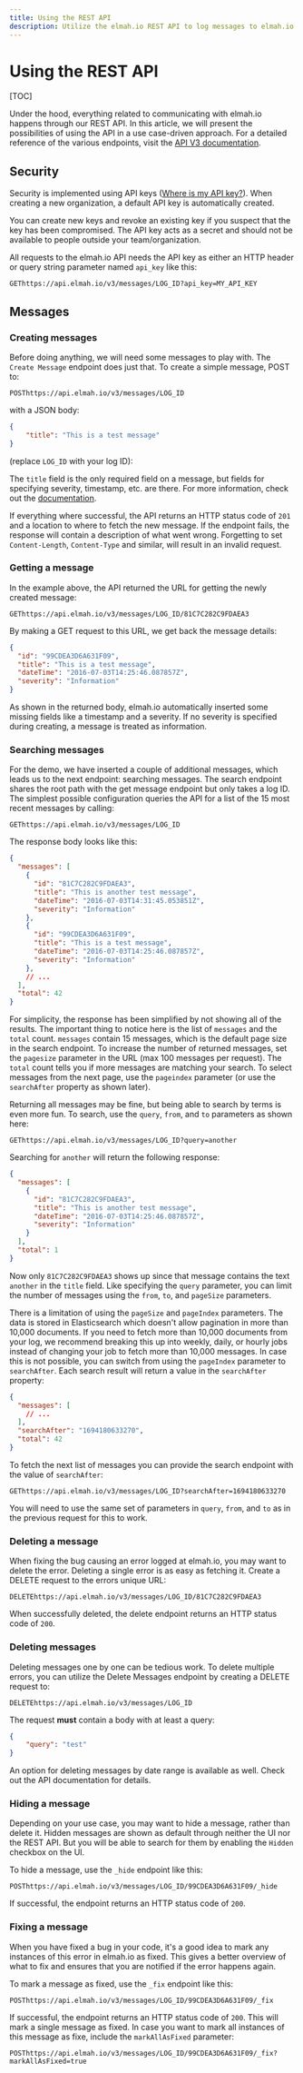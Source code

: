 ```yaml
---
title: Using the REST API
description: Utilize the elmah.io REST API to log messages to elmah.io from any framework. We provide a range of options but creating on yourself is easy.
---
```


# Using the REST API

[TOC]

Under the hood, everything related to communicating with elmah.io happens through our REST API. In this article, we will present the possibilities of using the API in a use case-driven approach. For a detailed reference of the various endpoints, visit the [API V3 documentation](https://api.elmah.io/swagger/index.html).

## Security

Security is implemented using API keys ([Where is my API key?](where-is-my-api-key.md)). When creating a new organization, a default API key is automatically created.

You can create new keys and revoke an existing key if you suspect that the key has been compromised. The API key acts as a secret and should not be available to people outside your team/organization.

All requests to the elmah.io API needs the API key as either an HTTP header or query string parameter named `api_key` like this:

<pre class="request-method"><code class="nohighlight"><span class="badge bg-secondary me-2">GET</span><span>https://api.elmah.io/v3/messages/LOG_ID?api_key=MY_API_KEY</span></code></pre>

## Messages

### Creating messages

Before doing anything, we will need some messages to play with. The `Create Message` endpoint does just that. To create a simple message, POST to:

<pre class="request-method"><code class="nohighlight"><span class="badge bg-secondary me-2">POST</span><span>https://api.elmah.io/v3/messages/LOG_ID</span></code></pre>

with a JSON body:

```json
{
    "title": "This is a test message"
}
```

(replace `LOG_ID` with your log ID):

The `title` field is the only required field on a message, but fields for specifying severity, timestamp, etc. are there. For more information, check out the [documentation](https://api.elmah.io/swagger/index.html).

If everything where successful, the API returns an HTTP status code of `201` and a location to where to fetch the new message. If the endpoint fails, the response will contain a description of what went wrong. Forgetting to set `Content-Length`, `Content-Type` and similar, will result in an invalid request.

### Getting a message

In the example above, the API returned the URL for getting the newly created message:

<pre class="request-method"><code class="nohighlight"><span class="badge bg-secondary me-2">GET</span><span>https://api.elmah.io/v3/messages/LOG_ID/81C7C282C9FDAEA3</span></code></pre>

By making a GET request to this URL, we get back the message details:

```json
{
  "id": "99CDEA3D6A631F09",
  "title": "This is a test message",
  "dateTime": "2016-07-03T14:25:46.087857Z",
  "severity": "Information"
}
```

As shown in the returned body, elmah.io automatically inserted some missing fields like a timestamp and a severity. If no severity is specified during creating, a message is treated as information.

### Searching messages

For the demo, we have inserted a couple of additional messages, which leads us to the next endpoint: searching messages. The search endpoint shares the root path with the get message endpoint but only takes a log ID. The simplest possible configuration queries the API for a list of the 15 most recent messages by calling:

<pre class="request-method"><code class="nohighlight"><span class="badge bg-secondary me-2">GET</span><span>https://api.elmah.io/v3/messages/LOG_ID</span></code></pre>

The response body looks like this:

```json
{
  "messages": [
    {
      "id": "81C7C282C9FDAEA3",
      "title": "This is another test message",
      "dateTime": "2016-07-03T14:31:45.053851Z",
      "severity": "Information"
    },
    {
      "id": "99CDEA3D6A631F09",
      "title": "This is a test message",
      "dateTime": "2016-07-03T14:25:46.087857Z",
      "severity": "Information"
    },
    // ...
  ],
  "total": 42
}
```

For simplicity, the response has been simplified by not showing all of the results. The important thing to notice here is the list of `messages` and the `total` count. `messages` contain 15 messages, which is the default page size in the search endpoint. To increase the number of returned messages, set the `pagesize` parameter in the URL (max 100 messages per request). The `total` count tells you if more messages are matching your search. To select messages from the next page, use the `pageindex` parameter (or use the `searchAfter` property as shown later).

Returning all messages may be fine, but being able to search by terms is even more fun. To search, use the `query`, `from`, and `to` parameters as shown here:

<pre class="request-method"><code class="nohighlight"><span class="badge bg-secondary me-2">GET</span><span>https://api.elmah.io/v3/messages/LOG_ID?query=another</span></code></pre>

Searching for `another` will return the following response:

```json
{
  "messages": [
    {
      "id": "81C7C282C9FDAEA3",
      "title": "This is another test message",
      "dateTime": "2016-07-03T14:25:46.087857Z",
      "severity": "Information"
    }
  ],
  "total": 1
}
```

Now only `81C7C282C9FDAEA3` shows up since that message contains the text `another` in the `title` field. Like specifying the `query` parameter, you can limit the number of messages using the `from`, `to`, and `pageSize` parameters.

There is a limitation of using the `pageSize` and `pageIndex` parameters. The data is stored in Elasticsearch which doesn't allow pagination in more than 10,000 documents. If you need to fetch more than 10,000 documents from your log, we recommend breaking this up into weekly, daily, or hourly jobs instead of changing your job to fetch more than 10,000 messages. In case this is not possible, you can switch from using the `pageIndex` parameter to `searchAfter`. Each search result will return a value in the `searchAfter` property:

```json
{
  "messages": [
    // ...
  ],
  "searchAfter": "1694180633270",
  "total": 42
}
```

To fetch the next list of messages you can provide the search endpoint with the value of `searchAfter`:

<pre class="request-method"><code class="nohighlight"><span class="badge bg-secondary me-2">GET</span><span>https://api.elmah.io/v3/messages/LOG_ID?searchAfter=1694180633270</span></code></pre>

You will need to use the same set of parameters in `query`, `from`, and `to` as in the previous request for this to work.

### Deleting a message

When fixing the bug causing an error logged at elmah.io, you may want to delete the error. Deleting a single error is as easy as fetching it. Create a DELETE request to the errors unique URL:

<pre class="request-method"><code class="nohighlight"><span class="badge bg-secondary me-2">DELETE</span><span>https://api.elmah.io/v3/messages/LOG_ID/81C7C282C9FDAEA3</span></code></pre>

When successfully deleted, the delete endpoint returns an HTTP status code of `200`.

### Deleting messages

Deleting messages one by one can be tedious work. To delete multiple errors, you can utilize the Delete Messages endpoint by creating a DELETE request to:

<pre class="request-method"><code class="nohighlight"><span class="badge bg-secondary me-2">DELETE</span><span>https://api.elmah.io/v3/messages/LOG_ID</span></code></pre>

The request **must** contain a body with at least a query:

```json
{
    "query": "test"
}
```

An option for deleting messages by date range is available as well. Check out the API documentation for details.

### Hiding a message

Depending on your use case, you may want to hide a message, rather than delete it. Hidden messages are shown as default through neither the UI nor the REST API. But you will be able to search for them by enabling the `Hidden` checkbox on the UI.

To hide a message, use the `_hide` endpoint like this:

<pre class="request-method"><code class="nohighlight"><span class="badge bg-secondary me-2">POST</span><span>https://api.elmah.io/v3/messages/LOG_ID/99CDEA3D6A631F09/_hide</span></code></pre>

If successful, the endpoint returns an HTTP status code of `200`.

### Fixing a message

When you have fixed a bug in your code, it's a good idea to mark any instances of this error in elmah.io as fixed. This gives a better overview of what to fix and ensures that you are notified if the error happens again.

To mark a message as fixed, use the `_fix` endpoint like this:

<pre class="request-method"><code class="nohighlight"><span class="badge bg-secondary me-2">POST</span><span>https://api.elmah.io/v3/messages/LOG_ID/99CDEA3D6A631F09/_fix</span></code></pre>

If successful, the endpoint returns an HTTP status code of `200`. This will mark a single message as fixed. In case you want to mark all instances of this message as fixe, include the `markAllAsFixed` parameter:

<pre class="request-method"><code class="nohighlight"><span class="badge bg-secondary me-2">POST</span><span>https://api.elmah.io/v3/messages/LOG_ID/99CDEA3D6A631F09/_fix?markAllAsFixed=true</span></code></pre>